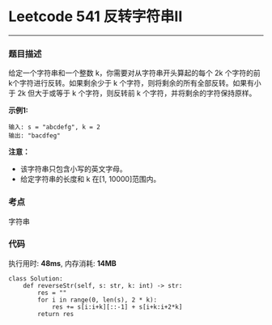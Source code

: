 # Leetcode 541 反转字符串II
***
### 题目描述
给定一个字符串和一个整数 k，你需要对从字符串开头算起的每个 2k 个字符的前k个字符进行反转。如果剩余少于 k 个字符，则将剩余的所有全部反转。如果有小于 2k 但大于或等于 k 个字符，则反转前 k 个字符，并将剩余的字符保持原样。

**示例1:**  

	输入: s = "abcdefg", k = 2
	输出: "bacdfeg"


**注意：**

* 该字符串只包含小写的英文字母。
* 给定字符串的长度和 k 在[1, 10000]范围内。


### 考点

字符串


### 代码
执行用时: **48ms**, 内存消耗: **14MB**

```
class Solution:
    def reverseStr(self, s: str, k: int) -> str:
        res = ""
        for i in range(0, len(s), 2 * k):
            res += s[i:i+k][::-1] + s[i+k:i+2*k]
        return res
```

